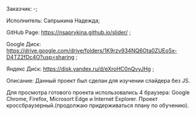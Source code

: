 Заказчик: -;

Исполнитель: Сапрыкина Надежда;

GitHub Page: https://nsaprykina.github.io/slider/ ;

Google Диск: https://drive.google.com/drive/folders/1K9rzv934NQ6Ota0ZUEo5x-D4TZ2fDc4O?usp=sharing ;

Яндекс Диск: https://disk.yandex.ru/d/eXroHC0nQvyJHg ;

Описание: Данный проект был сделан для изучении слайдера без JS.

Для просмотра готового проекта использовались 4 браузера: Google Chrome, Firefox, Microsort Edge и Internet Explorer. Проект кроссбраузерный.(продолжаю придерживаться плану по обучению).
